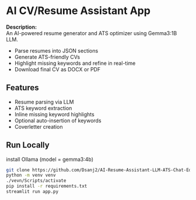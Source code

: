 # AI CV/Resume Assistant App

**Description:**  
An AI-powered resume generator and ATS optimizer using Gemma3:1B LLM.  
- Parse resumes into JSON sections  
- Generate ATS-friendly CVs  
- Highlight missing keywords and refine in real-time  
- Download final CV as DOCX or PDF

## Features
- Resume parsing via LLM
- ATS keyword extraction
- Inline missing keyword highlights
- Optional auto-insertion of keywords
- Coverletter creation

## Run Locally
install Ollama (model = gemma3:4b)
```bash
git clone https://github.com/Dsanj2/AI-Resume-Assistant-LLM-ATS-Chat-Editing-
python -m venv venv
./vevn/Scripts/activate
pip install -r requirements.txt
streamlit run app.py





